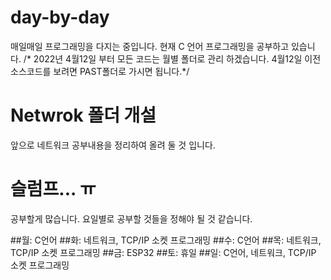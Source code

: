 # day-by-day
매일매일 프로그래밍을 다지는 중입니다.
현재 C 언어 프로그래밍을 공부하고 있습니다.
/* 2022년 4월12일 부터 모든 코드는 월별 폴더로 관리 하겠습니다. 4월12일 이전 소스코드를 보려면 PAST폴더로 가시면 됩니다.*/

# Netwrok 폴더 개설
앞으로 네트워크 공부내용을 정리하여 올려 둘 것 입니다.

# 슬럼프... ㅠ
공부할게 많습니다. 요일별로 공부할 것들을 정해야 될 것 같습니다.

##월: C언어
##화: 네트워크, TCP/IP 소켓 프로그래밍
##수: C언어
##목: 네트워크, TCP/IP 소켓 프로그래밍
##금: ESP32
##토: 휴일
##일: C언어, 네트워크, TCP/IP 소켓 프로그래밍
